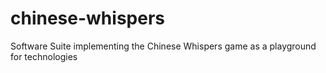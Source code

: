 # chinese-whispers
Software Suite implementing the Chinese Whispers game as a playground for technologies
